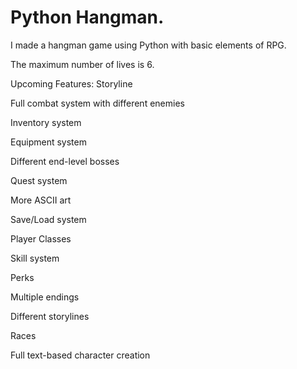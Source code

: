 # Python Hangman.
I made a hangman game using Python with basic elements of RPG.

The maximum number of lives is 6.


Upcoming Features:
Storyline

Full combat system with different enemies

Inventory system

Equipment system

Different end-level bosses

Quest system

More ASCII art

Save/Load system

Player Classes

Skill system

Perks

Multiple endings

Different storylines

Races

Full text-based character creation